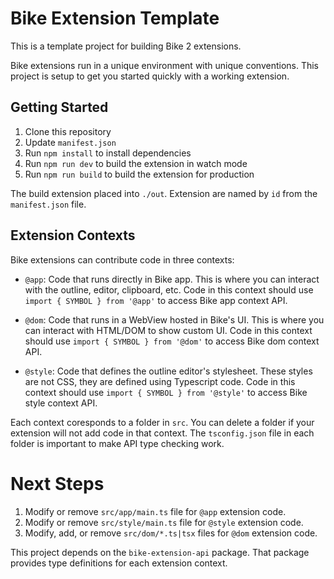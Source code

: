 # Bike Extension Template

This is a template project for building Bike 2 extensions.

Bike extensions run in a unique environment with unique conventions. This
project is setup to get you started quickly with a working extension.

## Getting Started

1. Clone this repository
2. Update `manifest.json`
3. Run `npm install` to install dependencies
4. Run `npm run dev` to build the extension in watch mode
5. Run `npm run build` to build the extension for production

The build extension placed into `./out`. Extension are named by `id` from the
`manifest.json` file.

## Extension Contexts

Bike extensions can contribute code in three contexts:

- `@app`: Code that runs directly in Bike app. This is where you can interact
  with the outline, editor, clipboard, etc. Code in this context should use
  `import { SYMBOL } from '@app'` to access Bike app context API.

- `@dom`: Code that runs in a WebView hosted in Bike's UI. This is where you can
  interact with HTML/DOM to show custom UI. Code in this context should use
  `import { SYMBOL } from '@dom'` to access Bike dom context API.

- `@style`: Code that defines the outline editor's stylesheet. These styles are
  not CSS, they are defined using Typescript code. Code in this context should
  use `import { SYMBOL } from '@style'` to access Bike style context API.

Each context coresponds to a folder in `src`. You can delete a folder if your
extension will not add code in that context. The `tsconfig.json` file in each
folder is important to make API type checking work.

# Next Steps

1. Modify or remove `src/app/main.ts` file for `@app` extension code.
2. Modify or remove `src/style/main.ts` file for `@style` extension code.
3. Modify, add, or remove `src/dom/*.ts|tsx` files for `@dom` extension code.

This project depends on the `bike-extension-api` package. That package provides type
definitions for each extension context.
